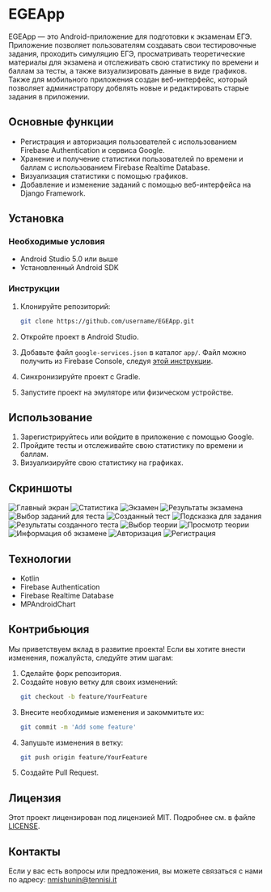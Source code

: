 # EGEApp

EGEApp — это Android-приложение для подготовки к экзаменам ЕГЭ. Приложение позволяет пользователям создавать свои тестировочные задания, проходить симуляцию ЕГЭ, просматривать теоретические материалы для экзамена и отслеживать свою статистику по времени и баллам за тесты, а также визуализировать данные в виде графиков. Также для мобильного приложения создан веб-интерфейс, который позволяет администратору добвлять новые и редактировать старые задания в приложении.

## Основные функции

- Регистрация и авторизация пользователей с использованием Firebase Authentication и сервиса Google.
- Хранение и получение статистики пользователей по времени и баллам с использованием Firebase Realtime Database.
- Визуализация статистики с помощью графиков.
- Добавление и изменение заданий с помощью веб-интерфейса на Django Framework.

## Установка

### Необходимые условия

- Android Studio 5.0 или выше
- Установленный Android SDK

### Инструкции

1. Клонируйте репозиторий:
    ```sh
    git clone https://github.com/username/EGEApp.git
    ```

2. Откройте проект в Android Studio.

3. Добавьте файл `google-services.json` в каталог `app/`. Файл можно получить из Firebase Console, следуя [этой инструкции](https://firebase.google.com/docs/android/setup#manually_add_firebase).

4. Синхронизируйте проект с Gradle.

5. Запустите проект на эмуляторе или физическом устройстве.

## Использование

1. Зарегистрируйтесь или войдите в приложение с помощью Google.
2. Пройдите тесты и отслеживайте свою статистику по времени и баллам.
3. Визуализируйте свою статистику на графиках.

## Скриншоты

![Главный экран](https://drive.google.com/file/d/1Ny0XhRfKpE9cBNjV4OD4thNA5yY_v7yI/view?usp=sharing)
![Статистика](https://drive.google.com/file/d/1O8SDcTk6PEQIQ0m6zeIrr87WhrAZRRt0/view?usp=sharing)
![Экзамен](https://drive.google.com/file/d/1Nyt2gwLXYll4v30nC5bsRA48z8C4i_4e/view?usp=sharing)
![Результаты экзамена](https://drive.google.com/file/d/1Q2X3unnwb527io_KFGoPbYwzBPfLjKoG/view?usp=sharing)
![Выбор заданий для теста](https://drive.google.com/file/d/1Nyt2gwLXYll4v30nC5bsRA48z8C4i_4e/view?usp=sharing)
![Созданный тест](https://drive.google.com/file/d/1O2WpXcqB8vIR9-t2wJwVutqmanYh3OSQ/view?usp=sharing)
![Подсказка для задания](https://drive.google.com/file/d/1O4jyvZSojRDA0cyYERAbEHBm-wMQkqiR/view?usp=sharing)
![Результаты созданного теста](https://drive.google.com/file/d/1NzXHiinqhs-0n3exptMHz3ejr5t6yYoP/view?usp=sharing)
![Выбор теории](https://drive.google.com/file/d/1Q5eoBJVGXGkVeMD2zDBbSLf69Gtrh8Na/view?usp=sharing)
![Просмотр теории](https://drive.google.com/file/d/1Q4TA0hfYTS5MJg-vI0KwP3ONuLPEA-4c/view?usp=sharing)
![Информация об экзамене](https://drive.google.com/file/d/1Q9KgBChyT9b47YVll5iCjMYjME6lj-a4/view?usp=sharing)
![Авторизация](https://drive.google.com/file/d/1Q-EOoIM9h4gic9ksvZ2EfI8ItVkcCnR1/view?usp=sharing)
![Регистрация](https://drive.google.com/file/d/1Q-JJDsHhlF1QCDUuAMWxgcOvDOXwyXim/view?usp=sharing)



## Технологии

- Kotlin
- Firebase Authentication
- Firebase Realtime Database
- MPAndroidChart

## Контрибьюция

Мы приветствуем вклад в развитие проекта! Если вы хотите внести изменения, пожалуйста, следуйте этим шагам:

1. Сделайте форк репозитория.
2. Создайте новую ветку для своих изменений:
    ```sh
    git checkout -b feature/YourFeature
    ```
3. Внесите необходимые изменения и закоммитьте их:
    ```sh
    git commit -m 'Add some feature'
    ```
4. Запушьте изменения в ветку:
    ```sh
    git push origin feature/YourFeature
    ```
5. Создайте Pull Request.

## Лицензия

Этот проект лицензирован под лицензией MIT. Подробнее см. в файле [LICENSE](LICENSE).

## Контакты

Если у вас есть вопросы или предложения, вы можете связаться с нами по адресу: nmishunin@tennisi.it
